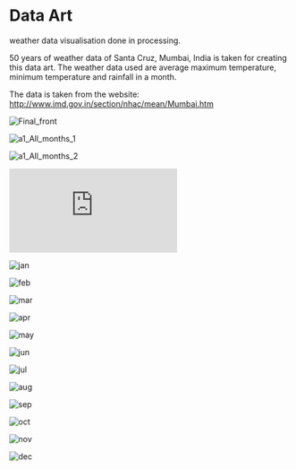 Data Art 
================================

weather data visualisation done in processing.

50 years of weather data of Santa Cruz, Mumbai, India is taken for creating this data art. The weather data used are average maximum temperature, minimum temperature and rainfall in a month. 

The data is taken from the website: http://www.imd.gov.in/section/nhac/mean/Mumbai.htm

![Final_front](https://github.com/baisampayans/consolidated_v2_alternate_colors/blob/master/images/Final_front.png)

![a1_All_months_1](https://github.com/baisampayans/consolidated_v2_alternate_colors/blob/master/images/a1_All_months_1.png)

![a1_All_months_2](https://github.com/baisampayans/consolidated_v2_alternate_colors/blob/master/images/a1_All_months_2.png)

![final](https://github.com/baisampayans/consolidated_v2_alternate_colors/blob/master/images/final.pdf)

![jan](https://github.com/baisampayans/consolidated_v2_alternate_colors/blob/master/images/jan.png)

![feb](https://github.com/baisampayans/consolidated_v2_alternate_colors/blob/master/images/feb.png)

![mar](https://github.com/baisampayans/consolidated_v2_alternate_colors/blob/master/images/mar.png)

![apr](https://github.com/baisampayans/consolidated_v2_alternate_colors/blob/master/images/apr.png)

![may](https://github.com/baisampayans/consolidated_v2_alternate_colors/blob/master/images/may.png)

![jun](https://github.com/baisampayans/consolidated_v2_alternate_colors/blob/master/images/jun.png)

![jul](https://github.com/baisampayans/consolidated_v2_alternate_colors/blob/master/images/jul.png)

![aug](https://github.com/baisampayans/consolidated_v2_alternate_colors/blob/master/images/aug.png)

![sep](https://github.com/baisampayans/consolidated_v2_alternate_colors/blob/master/images/sep.png)

![oct](https://github.com/baisampayans/consolidated_v2_alternate_colors/blob/master/images/oct.png)

![nov](https://github.com/baisampayans/consolidated_v2_alternate_colors/blob/master/images/nov.png)

![dec](https://github.com/baisampayans/consolidated_v2_alternate_colors/blob/master/images/dec.png)